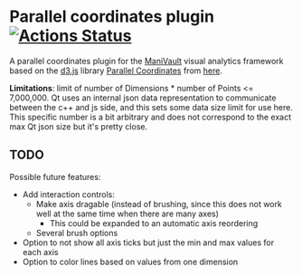 # Parallel coordinates plugin [![Actions Status](https://github.com/ManiVaultStudio/ParallelCoordinatesPlugin/workflows/ParallelCoordinatesPlugin/badge.svg)](https://github.com/ManiVaultStudio/ParallelCoordinatesPlugin/actions)

A parallel coordinates plugin for the [ManiVault](https://github.com/ManiVaultStudio/core) visual analytics framework based on the [d3.js](https://github.com/d3/d3) library [Parallel Coordinates](https://syntagmatic.github.io/parallel-coordinates/) from [here](https://github.com/syntagmatic/parallel-coordinates).

**Limitations**: limit of number of Dimensions * number of Points <= 7,000,000. Qt uses an internal json data representation to communicate between the c++ and js side, and this sets some data size limit for use here. This specific number is a bit arbitrary and does not correspond to the exact max Qt json size but it's pretty close. 


## TODO
Possible future features:
- Add interaction controls:
  - Make axis dragable (instead of brushing, since this does not work well at the same time when there are many axes)
    - This could be expanded to an automatic axis reordering
  - Several brush options
- Option to not show all axis ticks but just the min and max values for each axis
- Option to color lines based on values from one dimension
